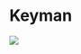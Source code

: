 # Keyman

[![](https://github.com/kou64yama/keyman/workflows/Go/badge.svg?branch=master)](https://github.com/kou64yama/keyman/actions?query=workflow%3AGo+branch%3Amaster)
